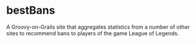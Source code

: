 # bestBans
A Groovy-on-Grails site that aggregates statistics from a number of other sites to recommend bans to players of the game League of Legends.

